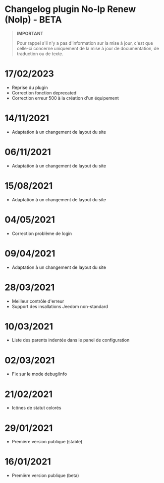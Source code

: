 # Changelog plugin No-Ip Renew (NoIp) - BETA

>**IMPORTANT**
>
>Pour rappel s'il n'y a pas d'information sur la mise à jour, c'est que celle-ci concerne uniquement de la mise à jour de documentation, de traduction ou de texte.

# 17/02/2023

- Reprise du plugin
- Correction fonction deprecated
- Correction erreur 500 à la création d'un équipement

# 14/11/2021

- Adaptation à un changement de layout du site

# 06/11/2021

- Adaptation à un changement de layout du site

# 15/08/2021

- Adaptation à un changement de layout du site

# 04/05/2021

- Correction problème de login

# 09/04/2021

- Adaptation à un changement de layout du site

# 28/03/2021

- Meilleur contrôle d'erreur
- Support des insallations Jeedom non-standard

# 10/03/2021

- Liste des parents indentée dans le panel de configuration

# 02/03/2021

- Fix sur le mode debug/info

# 21/02/2021

- Icônes de statut colorés

# 29/01/2021

- Première version publique (stable)

# 16/01/2021

- Première version publique (beta)
